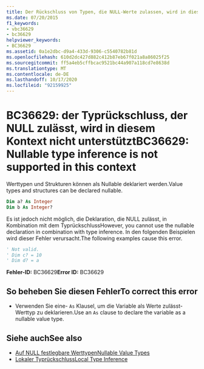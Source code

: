 ```yaml
---
title: Der Rückschluss von Typen, die NULL-Werte zulassen, wird in diesem Kontext nicht unterstützt
ms.date: 07/20/2015
f1_keywords:
- vbc36629
- bc36629
helpviewer_keywords:
- BC36629
ms.assetid: 0a1e2dbc-d9a4-433d-9306-c5540782b81d
ms.openlocfilehash: 610d2dc427d882c412b87eb67f021a8a86025f25
ms.sourcegitcommit: ff5a4eb5cffbcac9521bc44a907a118cd7e8638d
ms.translationtype: MT
ms.contentlocale: de-DE
ms.lasthandoff: 10/17/2020
ms.locfileid: "92159925"
---
```

# <a name="bc36629-nullable-type-inference-is-not-supported-in-this-context"></a><span data-ttu-id="55988-102">BC36629: der Typrückschluss, der NULL zulässt, wird in diesem Kontext nicht unterstützt</span><span class="sxs-lookup"><span data-stu-id="55988-102">BC36629: Nullable type inference is not supported in this context</span></span>

<span data-ttu-id="55988-103">Werttypen und Strukturen können als Nullable deklariert werden.</span><span class="sxs-lookup"><span data-stu-id="55988-103">Value types and structures can be declared nullable.</span></span>

```vb
Dim a? As Integer
Dim b As Integer?
```

 <span data-ttu-id="55988-104">Es ist jedoch nicht möglich, die Deklaration, die NULL zulässt, in Kombination mit dem Typrückschluss</span><span class="sxs-lookup"><span data-stu-id="55988-104">However, you cannot use the nullable declaration in combination with type inference.</span></span> <span data-ttu-id="55988-105">In den folgenden Beispielen wird dieser Fehler verursacht.</span><span class="sxs-lookup"><span data-stu-id="55988-105">The following examples cause this error.</span></span>

```vb
' Not valid.
' Dim c? = 10
' Dim d? = a
```

 <span data-ttu-id="55988-106">**Fehler-ID:** BC36629</span><span class="sxs-lookup"><span data-stu-id="55988-106">**Error ID:** BC36629</span></span>

## <a name="to-correct-this-error"></a><span data-ttu-id="55988-107">So beheben Sie diesen Fehler</span><span class="sxs-lookup"><span data-stu-id="55988-107">To correct this error</span></span>

- <span data-ttu-id="55988-108">Verwenden Sie eine- `As` Klausel, um die Variable als Werte zulässt-Werttyp zu deklarieren.</span><span class="sxs-lookup"><span data-stu-id="55988-108">Use an `As` clause to declare the variable as a nullable value type.</span></span>

## <a name="see-also"></a><span data-ttu-id="55988-109">Siehe auch</span><span class="sxs-lookup"><span data-stu-id="55988-109">See also</span></span>

- [<span data-ttu-id="55988-110">Auf NULL festlegbare Werttypen</span><span class="sxs-lookup"><span data-stu-id="55988-110">Nullable Value Types</span></span>](../../programming-guide/language-features/data-types/nullable-value-types.md)
- [<span data-ttu-id="55988-111">Lokaler Typrückschluss</span><span class="sxs-lookup"><span data-stu-id="55988-111">Local Type Inference</span></span>](../../programming-guide/language-features/variables/local-type-inference.md)

